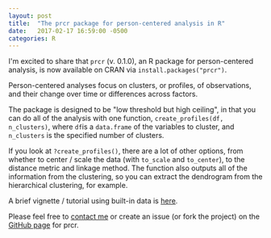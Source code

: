```yaml
---
layout: post
title:  "The prcr package for person-centered analysis in R"
date:   2017-02-17 16:59:00 -0500
categories: R 
---
```


I'm excited to share that `prcr` (v. 0.1.0), an R package for person-centered analysis, is now available on CRAN via `install.packages("prcr")`.

Person-centered analyses focus on clusters, or profiles, of observations, and their change over time or differences across factors. 

The package is designed to be "low threshold but high ceiling", in that you can do all of the analysis with one function, `create_profiles(df, n_clusters)`, where `df`is a `data.frame` of the variables to cluster, and `n_clusters` is the specified number of clusters. 

If you look at `?create_profiles()`, there are a lot of other options, from whether to center / scale the data (with `to_scale` and `to_center`), to the distance metric and linkage method. The function also outputs all of the information from the clustering, so you can extract the dendrogram from the hierarchical clustering, for example. 

A brief vignette / tutorial using built-in data is [here](https://cran.r-project.org/web/packages/prcr/vignettes/introduction_to_prcr.html).

Please feel free to [contact me](mailto:jrosen@msu.edu) or create an issue (or fork the project) on the [GitHub page](https://github.com/jrosen48/prcr) for prcr.